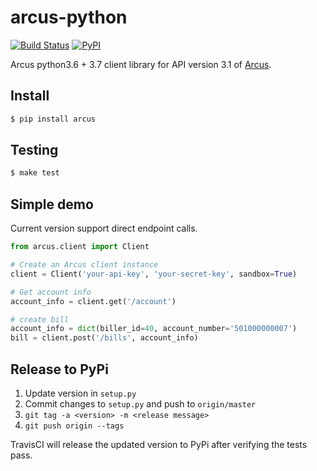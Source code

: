 # arcus-python
[![Build Status](https://travis-ci.com/cuenca-mx/arcus-python.svg?branch=master)](https://travis-ci.com/cuenca-mx/arcus-python)
[![PyPI](https://img.shields.io/pypi/v/arcus.svg)](https://pypi.org/project/arcus/)


Arcus python3.6 + 3.7 client library for API version 3.1 of [Arcus](https://www.arcusfi.com/).



## Install

```bash
$ pip install arcus
```


## Testing
```bash
$ make test
```

## Simple demo

Current version support direct endpoint calls.

```python
from arcus.client import Client

# Create an Arcus client instance
client = Client('your-api-key', 'your-secret-key', sandbox=True)

# Get account info 
account_info = client.get('/account')

# create bill 
account_info = dict(biller_id=40, account_number='501000000007')
bill = client.post('/bills', account_info)

```


## Release to PyPi

1. Update version in `setup.py`
1. Commit changes to `setup.py` and push to `origin/master`
1. `git tag -a <version> -m <release message>`
1. `git push origin --tags`

TravisCI will release the updated version to PyPi after verifying the tests
pass.
